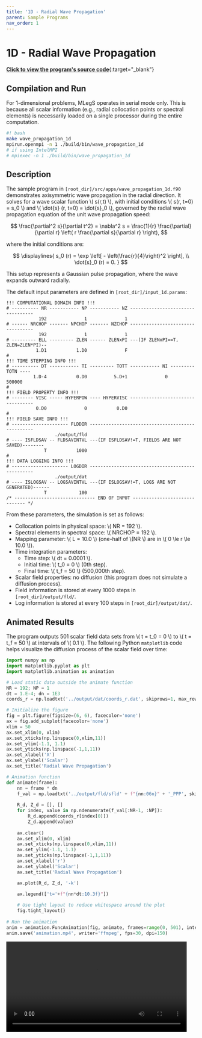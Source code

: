 ```yaml
---
title: '1D - Radial Wave Propagation'
parent: Sample Programs
nav_order: 1
---
```

# 1D - Radial Wave Propagation
[**Click to view the program's source code**](https://github.com/UCBCFD/MLegS/blob/modern/src/apps/wave_propagation_1d.f90){:target="_blank"}

## Compilation and Run
For 1-dimensional problems, MLegS operates in serial mode only. This is because all scalar information (e.g., radial collocation points or spectral elements) is necessarily loaded on a single processor during the entire computation.

```bash
#! bash
make wave_propagation_1d
mpirun.openmpi -n 1 ./build/bin/wave_propagation_1d
# if using IntelMPI
# mpiexec -n 1 ./build/bin/wave_propagation_1d
```

## Description
The sample program in `[root_dir]/src/apps/wave_propagation_1d.f90` demonstrates axisymmetric wave propagation in the radial direction. It solves for a wave scalar function \\( s(r,t) \\), with initial conditions \\( s(r, t=0) = s_0 \\) and \\( \dot{s} (r, t=0) = \dot{s}_0 \\), governed by the radial wave propagation equation of the unit wave propagation speed:

$$
\frac{\partial^2 s}{\partial t^2} = \nabla^2 s = \frac{1}{r} \frac{\partial}{\partial r} \left( r \frac{\partial s}{\partial r} \right),
$$

where the initial conditions are:

$$
\displaylines{ 
s_0 (r) = \exp \left[ - \left(\frac{r}{4}\right)^2 \right], \\
\dot{s}_0 (r) = 0.
}
$$

This setup represents a Gaussian pulse propagation, where the wave expands outward radially.

The default input parameters are defined in `[root_dir]/input_1d.params`:

```
!!! COMPUTATIONAL DOMAIN INFO !!!
# ---------- NR ----------- NP ----------- NZ ----------------------------------
            192              1              1    
# ------ NRCHOP ------- NPCHOP ------- NZCHOP ----------------------------------
            192              1              1    
# --------- ELL --------- ZLEN ------ ZLENxPI ---(IF ZLENxPI==T, ZLEN=ZLEN*PI)--
           1.D1           1.D0              F
#
!!! TIME STEPPING INFO !!!
# ---------- DT ----------- TI --------- TOTT ----------- NI --------- TOTN ----
          1.D-4           0.D0          5.D+1              0         500000
#
!!! FIELD PROPERTY INFO !!!
# -------- VISC ----- HYPERPOW ---- HYPERVISC ----------------------------------
           0.D0              0           0.D0
#
!!! FIELD SAVE INFO !!!
# --------------------- FLDDIR -------------------------------------------------
                  ./output/fld
# ---- ISFLDSAV -- FLDSAVINTVL ---(IF ISFLDSAV!=T, FIELDS ARE NOT SAVED)--------
              T           1000
#
!!! DATA LOGGING INFO !!!
# --------------------- LOGDIR -------------------------------------------------
                  ./output/dat
# ---- ISLOGSAV -- LOGSAVINTVL ---(IF ISLOGSAV!=T, LOGS ARE NOT GENERATED)------
              T            100
/* ------------------------------ END OF INPUT ------------------------------ */
```

From these parameters, the simulation is set as follows:
- Collocation points in physical space: \\( NR = 192 \\).
- Spectral elements in spectral space: \\( NRCHOP = 192 \\).
- Mapping parameter: \\( L = 10.0 \\) (one-half of \\(NR \\) are in \\( 0 \le r \le 10.0 \\)).
- Time integration parameters:
  - Time step: \\( dt = 0.0001 \\).
  - Initial time: \\( t_0 = 0 \\) (0th step).
  - Final time: \\( t_f = 50 \\) (500,000th step).
- Scalar field properties: no diffusion (this program does not simulate a diffusion process).
- Field information is stored at every 1000 steps in `[root_dir]/output/fld/`.
- Log information is stored at every 100 steps in `[root_dir]/output/dat/`.

## Animated Results

The program outputs 501 scalar field data sets from \\( t = t_0 = 0 \\) to \\( t = t_f = 50 \\) at intervals of \\( 0.1 \\). The following Python `matplotlib` code helps visualize the diffusion process of the scalar field over time:

```python
import numpy as np
import matplotlib.pyplot as plt
import matplotlib.animation as animation

# Load static data outside the animate function
NR = 192; NP = 1
dt = 1.E-4; dn = 1E3
coords_r = np.loadtxt('../output/dat/coords_r.dat', skiprows=1, max_rows=NR)

# Initialize the figure
fig = plt.figure(figsize=(6, 6), facecolor='none')
ax = fig.add_subplot(facecolor='none')
xlim = 50
ax.set_xlim(0, xlim)
ax.set_xticks(np.linspace(0,xlim,11))
ax.set_ylim(-1.1, 1.1)
ax.set_yticks(np.linspace(-1,1,11))
ax.set_xlabel('X')
ax.set_ylabel('Scalar')
ax.set_title('Radial Wave Propagation')

# Animation function
def animate(frame):
    nn = frame * dn
    f_val = np.loadtxt('../output/fld/sfld' + f"{nn:06n}" + '_PPP', skiprows=1, max_rows=NR)
    
    R_d, Z_d = [], []
    for index, value in np.ndenumerate(f_val[:NR-1, :NP]):
        R_d.append(coords_r[index[0]])
        Z_d.append(value)
    
    ax.clear()
    ax.set_xlim(0, xlim)
    ax.set_xticks(np.linspace(0,xlim,11))
    ax.set_ylim(-1.1, 1.1)
    ax.set_yticks(np.linspace(-1,1,11))
    ax.set_xlabel('r')
    ax.set_ylabel('Scalar')
    ax.set_title('Radial Wave Propagation')

    ax.plot(R_d, Z_d, '-k')
    
    ax.legend(['t='+f"{nn*dt:10.3f}"])

    # Use tight layout to reduce whitespace around the plot
    fig.tight_layout()
    
# Run the animation
anim = animation.FuncAnimation(fig, animate, frames=range(0, 501), interval=50)
anim.save('animation.mp4', writer='ffmpeg', fps=30, dpi=150)
```

<video controls loop class="d-block mx-auto" style="width:100%; max-width:480px">
  <source src="{{ '/assets/videos/radial_wave_propagation_result.mp4' | relative_url }}" type="video/mp4">
</video>
